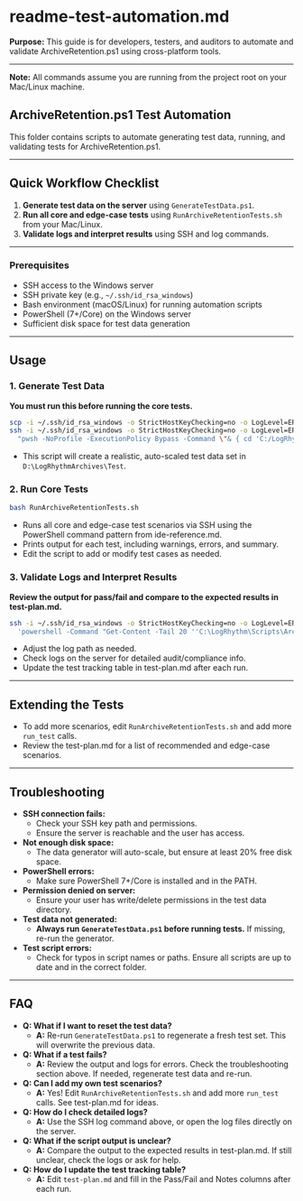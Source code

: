 # readme-test-automation.md

**Purpose:** This guide is for developers, testers, and auditors to automate and validate ArchiveRetention.ps1 using cross-platform tools.

---

**Note:** All commands assume you are running from the project root on your Mac/Linux machine.

## ArchiveRetention.ps1 Test Automation

This folder contains scripts to automate generating test data, running, and validating tests for ArchiveRetention.ps1.

---

## Quick Workflow Checklist
1. **Generate test data on the server** using `GenerateTestData.ps1`.
2. **Run all core and edge-case tests** using `RunArchiveRetentionTests.sh` from your Mac/Linux.
3. **Validate logs and interpret results** using SSH and log commands.

---

### Prerequisites
- SSH access to the Windows server
- SSH private key (e.g., `~/.ssh/id_rsa_windows`)
- Bash environment (macOS/Linux) for running automation scripts
- PowerShell (7+/Core) on the Windows server
- Sufficient disk space for test data generation

---

## Usage

### 1. Generate Test Data
**You must run this before running the core tests.**

```bash
scp -i ~/.ssh/id_rsa_windows -o StrictHostKeyChecking=no -o LogLevel=ERROR tests/GenerateTestData.ps1 administrator@10.20.1.200:'C:/LogRhythm/Scripts/ArchiveV2/tests/'
ssh -i ~/.ssh/id_rsa_windows -o StrictHostKeyChecking=no -o LogLevel=ERROR administrator@10.20.1.200 \
  "pwsh -NoProfile -ExecutionPolicy Bypass -Command \"& { cd 'C:/LogRhythm/Scripts/ArchiveV2/tests'; ./GenerateTestData.ps1 -RootPath 'D:/LogRhythmArchives/Test' }\""
```
- This script will create a realistic, auto-scaled test data set in `D:\LogRhythmArchives\Test`.

### 2. Run Core Tests

```bash
bash RunArchiveRetentionTests.sh
```
- Runs all core and edge-case test scenarios via SSH using the PowerShell command pattern from ide-reference.md.
- Prints output for each test, including warnings, errors, and summary.
- Edit the script to add or modify test cases as needed.

### 3. Validate Logs and Interpret Results
**Review the output for pass/fail and compare to the expected results in test-plan.md.**

```bash
ssh -i ~/.ssh/id_rsa_windows -o StrictHostKeyChecking=no -o LogLevel=ERROR administrator@10.20.1.200 \
  'powershell -Command "Get-Content -Tail 20 ''C:\LogRhythm\Scripts\ArchiveV2\script_logs\ArchiveRetention.log''"'
```
- Adjust the log path as needed.
- Check logs on the server for detailed audit/compliance info.
- Update the test tracking table in test-plan.md after each run.

---

## Extending the Tests
- To add more scenarios, edit `RunArchiveRetentionTests.sh` and add more `run_test` calls.
- Review the test-plan.md for a list of recommended and edge-case scenarios.

---

## Troubleshooting
- **SSH connection fails:**
  - Check your SSH key path and permissions.
  - Ensure the server is reachable and the user has access.
- **Not enough disk space:**
  - The data generator will auto-scale, but ensure at least 20% free disk space.
- **PowerShell errors:**
  - Make sure PowerShell 7+/Core is installed and in the PATH.
- **Permission denied on server:**
  - Ensure your user has write/delete permissions in the test data directory.
- **Test data not generated:**
  - **Always run `GenerateTestData.ps1` before running tests.** If missing, re-run the generator.
- **Test script errors:**
  - Check for typos in script names or paths. Ensure all scripts are up to date and in the correct folder.

---

## FAQ
- **Q: What if I want to reset the test data?**
  - **A:** Re-run `GenerateTestData.ps1` to regenerate a fresh test set. This will overwrite the previous data.
- **Q: What if a test fails?**
  - **A:** Review the output and logs for errors. Check the troubleshooting section above. If needed, regenerate test data and re-run.
- **Q: Can I add my own test scenarios?**
  - **A:** Yes! Edit `RunArchiveRetentionTests.sh` and add more `run_test` calls. See test-plan.md for ideas.
- **Q: How do I check detailed logs?**
  - **A:** Use the SSH log command above, or open the log files directly on the server.
- **Q: What if the script output is unclear?**
  - **A:** Compare the output to the expected results in test-plan.md. If still unclear, check the logs or ask for help.
- **Q: How do I update the test tracking table?**
  - **A:** Edit `test-plan.md` and fill in the Pass/Fail and Notes columns after each run.

